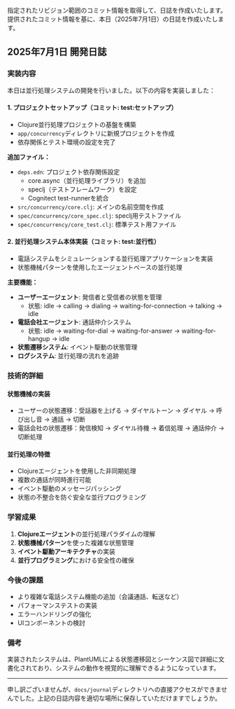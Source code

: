 指定されたリビジョン範囲のコミット情報を取得して、日誌を作成いたします。提供されたコミット情報を基に、本日（2025年7月1日）の日誌を作成いたします。

## 2025年7月1日 開発日誌

### 実装内容

本日は並行処理システムの開発を行いました。以下の内容を実装しました：

#### 1. プロジェクトセットアップ（コミット: test:セットアップ）
- Clojure並行処理プロジェクトの基盤を構築
- `app/concurrency`ディレクトリに新規プロジェクトを作成
- 依存関係とテスト環境の設定を完了

**追加ファイル：**
- `deps.edn`: プロジェクト依存関係設定
    - core.async（並行処理ライブラリ）を追加
    - speclj（テストフレームワーク）を設定
    - Cognitect test-runnerを統合
- `src/concurrency/core.clj`: メインの名前空間を作成
- `spec/concurrency/core_spec.clj`: speclj用テストファイル
- `spec/concurrency/core_test.clj`: 標準テスト用ファイル

#### 2. 並行処理システム本体実装（コミット: test:並行性）
- 電話システムをシミュレーションする並行処理アプリケーションを実装
- 状態機械パターンを使用したエージェントベースの並行処理

**主要機能：**
- **ユーザーエージェント**: 発信者と受信者の状態を管理
    - 状態: idle → calling → dialing → waiting-for-connection → talking → idle
- **電話会社エージェント**: 通話仲介システム
    - 状態: idle → waiting-for-dial → waiting-for-answer → waiting-for-hangup → idle
- **状態遷移システム**: イベント駆動の状態管理
- **ログシステム**: 並行処理の流れを追跡

### 技術的詳細

#### 状態機械の実装
- ユーザーの状態遷移：受話器を上げる → ダイヤルトーン → ダイヤル → 呼び出し音 → 通話 → 切断
- 電話会社の状態遷移：発信検知 → ダイヤル待機 → 着信処理 → 通話仲介 → 切断処理

#### 並行処理の特徴
- Clojureエージェントを使用した非同期処理
- 複数の通話が同時進行可能
- イベント駆動のメッセージパッシング
- 状態の不整合を防ぐ安全な並行プログラミング

### 学習成果
1. **Clojureエージェント**の並行処理パラダイムの理解
2. **状態機械パターン**を使った複雑な状態管理
3. **イベント駆動アーキテクチャ**の実装
4. **並行プログラミング**における安全性の確保

### 今後の課題
- より複雑な電話システム機能の追加（会議通話、転送など）
- パフォーマンステストの実装
- エラーハンドリングの強化
- UIコンポーネントの検討

### 備考
実装されたシステムは、PlantUMLによる状態遷移図とシーケンス図で詳細に文書化されており、システムの動作を視覚的に理解できるようになっています。

---

申し訳ございませんが、`docs/journal`ディレクトリへの直接アクセスができませんでした。上記の日誌内容を適切な場所に保存していただけますでしょうか。
